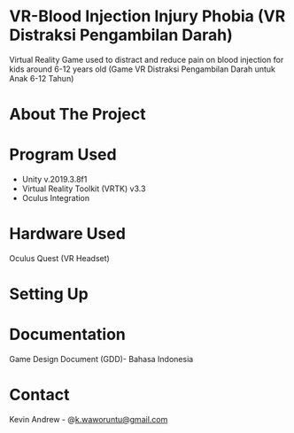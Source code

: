 # VR-Blood Injection Injury Phobia (VR Distraksi Pengambilan Darah)
 Virtual Reality Game used to distract and reduce pain on blood injection for kids around 6-12 years old
 (Game VR Distraksi Pengambilan Darah untuk Anak 6-12 Tahun)
 
 # About The Project
 
 
 # Program Used
 - Unity v.2019.3.8f1
 - Virtual Reality Toolkit (VRTK) v3.3
 - Oculus Integration
 
 # Hardware Used
 Oculus Quest (VR Headset)
 
 # Setting Up
 
 
 # Documentation
 Game Design Document (GDD)- Bahasa Indonesia
 
 # Contact
 Kevin Andrew - @k.waworuntu@gmail.com
 
 

